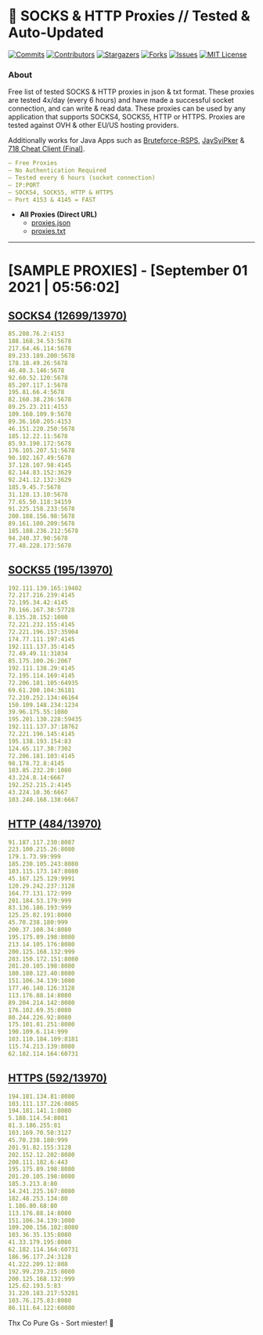 <!-- MARKDOWN LINKS & IMAGES -->
<!-- https://www.markdownguide.org/basic-syntax/#reference-style-links -->
[contributors-shield]: https://img.shields.io/github/contributors/KaiBurton/free-proxies-autoupdated?style=for-the-badge
[contributors-url]: https://github.com/KaiBurton/free-proxies-autoupdated/graphs/contributors
[forks-shield]: https://img.shields.io/github/forks/KaiBurton/free-proxies-autoupdated?style=for-the-badge
[forks-url]: https://github.com/KaiBurton/free-proxies-autoupdated/network/members
[stars-shield]: https://img.shields.io/github/stars/KaiBurton/free-proxies-autoupdated?style=for-the-badge
[stars-url]: https://github.com/KaiBurton/free-proxies-autoupdated/stargazers
[issues-shield]: https://img.shields.io/github/issues/KaiBurton/free-proxies-autoupdated?style=for-the-badge
[issues-url]: https://github.com/KaiBurton/free-proxies-autoupdated/issues
[license-shield]: https://img.shields.io/github/license/KaiBurton/free-proxies-autoupdated?style=for-the-badge
[license-url]: https://github.com/KaiBurton/free-proxies-autoupdated/blob/main/LICENSE
[commit-shield]: https://img.shields.io/github/last-commit/KaiBurton/free-proxies-autoupdated?style=for-the-badge
[commit-url]: https://github.com/KaiBurton/free-proxies-autoupdated/commits/main

# 🎁 SOCKS & HTTP Proxies // Tested & Auto-Updated

[![Commits][commit-shield]][commit-url]
[![Contributors][contributors-shield]][contributors-url]
[![Stargazers][stars-shield]][stars-url]
[![Forks][forks-shield]][forks-url]
[![Issues][issues-shield]][issues-url]
[![MIT License][license-shield]][license-url]

### About
Free list of tested SOCKS & HTTP proxies in json & txt format. These proxies are tested 4x/day (every 6 hours) and have made a successful socket connection, and can write & read data. These proxies can be used by any application that supports SOCKS4, SOCKS5, HTTP or HTTPS. Proxies are tested against OVH & other EU/US hosting providers.

Additionally works for Java Apps such as [Bruteforce-RSPS](https://github.com/KaiBurton/Bruteforce-RSPS), [JaySyiPker](https://github.com/JayArrowz/JaySyiPker) & [718 Cheat Client (Final)](https://github.com/KaiBurton/718-Cheat-Client-Final). 

```yaml
— Free Proxies
— No Authentication Required
— Tested every 6 hours (socket connection)
— IP:PORT
— SOCKS4, SOCKS5, HTTP & HTTPS
— Port 4153 & 4145 = FAST
```

- **All Proxies (Direct URL)**
  - [proxies.json](https://raw.githubusercontent.com/KaiBurton/free-proxies-autoupdated/main/proxies.json)
  - [proxies.txt](https://raw.githubusercontent.com/KaiBurton/free-proxies-autoupdated/main/proxies.txt)

---

# [SAMPLE PROXIES] - [September 01 2021 | 05:56:02]

## [SOCKS4 (12699/13970)](https://raw.githubusercontent.com/KaiBurton/free-proxies-autoupdated/main/proxies-socks4.txt)
```yaml
85.208.76.2:4153
188.168.34.53:5678
217.64.46.114:5678
89.233.189.200:5678
178.18.49.26:5678
46.40.3.146:5678
92.60.52.120:5678
85.207.117.1:5678
195.81.66.4:5678
82.160.38.236:5678
89.25.23.211:4153
109.160.109.9:5678
89.36.160.205:4153
46.151.220.250:5678
185.12.22.11:5678
85.93.190.172:5678
176.105.207.51:5678
90.102.167.49:5678
37.128.107.98:4145
82.144.83.152:3629
92.241.12.132:3629
185.9.45.7:5678
31.128.13.10:5678
77.65.50.118:34159
91.225.158.233:5678
200.188.156.98:5678
89.161.100.209:5678
185.188.236.212:5678
94.240.37.90:5678
77.48.228.173:5678
```

## [SOCKS5 (195/13970)](https://raw.githubusercontent.com/KaiBurton/free-proxies-autoupdated/main/proxies-socks5.txt)
```yaml
192.111.139.165:19402
72.217.216.239:4145
72.195.34.42:4145
70.166.167.38:57728
8.135.28.152:1080
72.221.232.155:4145
72.221.196.157:35904
174.77.111.197:4145
192.111.137.35:4145
72.49.49.11:31034
85.175.100.26:2067
192.111.138.29:4145
72.195.114.169:4145
72.206.181.105:64935
69.61.200.104:36181
72.210.252.134:46164
150.109.148.234:1234
39.96.175.55:1080
195.201.130.228:59435
192.111.137.37:18762
72.221.196.145:4145
195.138.193.154:83
124.65.117.38:7302
72.206.181.103:4145
98.178.72.8:4145
103.85.232.20:1080
43.224.8.14:6667
192.252.215.2:4145
43.224.10.36:6667
103.240.168.138:6667
```

## [HTTP (484/13970)](https://raw.githubusercontent.com/KaiBurton/free-proxies-autoupdated/main/proxies-http.txt)
```yaml
91.187.117.230:8087
223.100.215.26:8080
179.1.73.99:999
185.230.105.243:8080
103.115.173.147:8080
45.167.125.129:9991
120.29.242.237:3128
164.77.131.172:999
201.184.53.179:999
83.136.186.193:999
125.25.82.191:8080
45.70.238.180:999
200.37.108.34:8080
195.175.89.198:8080
213.14.105.176:8080
200.125.168.132:999
203.150.172.151:8080
201.20.105.198:8080
180.180.123.40:8080
151.106.34.139:1080
177.46.148.126:3128
113.176.88.14:8080
89.204.214.142:8080
176.102.69.35:8080
80.244.226.92:8080
175.101.81.251:8080
190.109.6.114:999
103.110.184.109:8181
115.74.213.139:8080
62.182.114.164:60731
```

## [HTTPS (592/13970)](https://raw.githubusercontent.com/KaiBurton/free-proxies-autoupdated/main/proxies-https.txt)
```yaml
194.181.134.81:8080
103.111.137.226:8085
194.181.141.1:8080
5.188.114.54:8081
81.3.186.255:81
103.169.70.50:3127
45.70.238.180:999
201.91.82.155:3128
202.152.12.202:8080
200.111.182.6:443
195.175.89.198:8080
201.20.105.198:8080
185.3.213.8:80
14.241.225.167:8080
182.48.253.134:80
1.186.80.68:80
113.176.88.14:8080
151.106.34.139:1080
109.200.156.102:8080
103.36.35.135:8080
41.33.179.195:8080
62.182.114.164:60731
186.96.177.24:3128
41.222.209.12:808
192.99.239.215:8080
200.125.168.132:999
125.62.193.5:83
31.220.183.217:53281
103.76.175.83:8080
86.111.64.122:60080
```



Thx Co Pure Gs - Sort miester! 💟